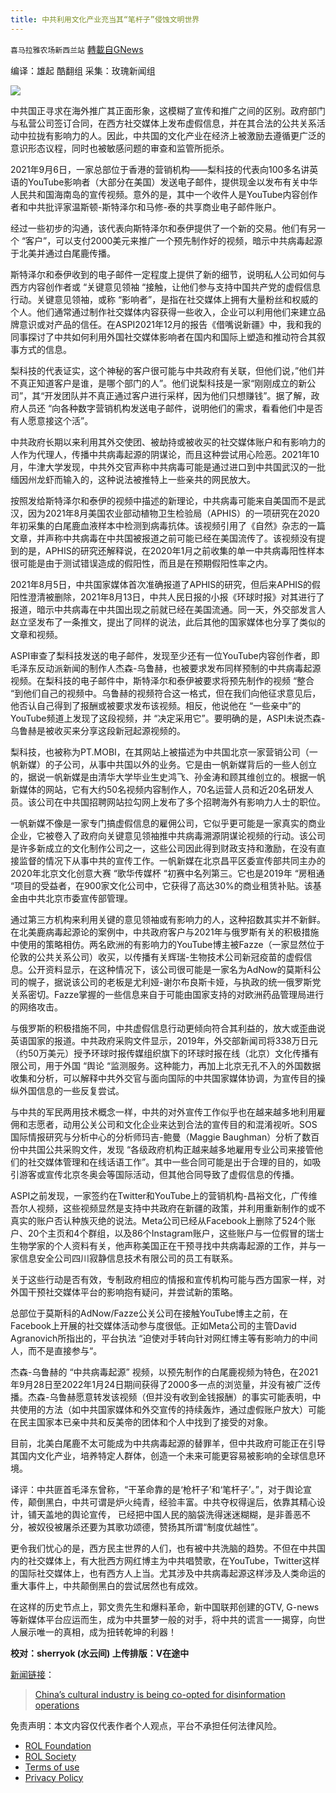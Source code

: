 ```yaml
---
title: 中共利用文化产业充当其“笔杆子”侵蚀文明世界
---
```

`喜马拉雅农场新西兰站` [轉載自GNews](https://gnews.org/zh-hans/1983335/)

编译：雄起
酷翻组
采集：玫瑰新闻组

![](https://assets.gnews.org/wp-content/uploads/2022/02/2113.jpg)

中共国正寻求在海外推广其正面形象，这模糊了宣传和推广之间的区别。政府部门与私营公司签订合同，在西方社交媒体上发布虚假信息，并在其合法的公共关系活动中拉拢有影响力的人。因此，中共国的文化产业在经济上被激励去遵循更广泛的意识形态议程，同时也被敏感问题的审查和监管所扼杀。

2021年9月6日，一家总部位于香港的营销机构——梨科技的代表向100多名讲英语的YouTube影响者（大部分在美国）发送电子邮件，提供现金以发布有关中华人民共和国海南岛的宣传视频。意外的是，其中一个收件人是YouTube内容创作者和中共批评家温斯顿-斯特泽尔和马修-泰的共享商业电子邮件账户。

经过一些初步的沟通，该代表向斯特泽尔和泰伊提供了一个新的交易。他们有另一个 “客户”，可以支付2000美元来推广一个预先制作好的视频，暗示中共病毒起源于北美并通过白尾鹿传播。

斯特泽尔和泰伊收到的电子邮件一定程度上提供了新的细节，说明私人公司如何与西方内容创作者或 “关键意见领袖 “接触，让他们参与支持中国共产党的虚假信息行动。关键意见领袖，或称 “影响者”，是指在社交媒体上拥有大量粉丝和权威的个人。他们通常通过制作社交媒体内容获得一些收入，企业可以利用他们来建立品牌意识或对产品的信任。在ASPI2021年12月的报告《借嘴说新疆》中，我和我的同事探讨了中共如何利用外国社交媒体影响者在国内和国际上塑造和推动符合其叙事方式的信息。

梨科技的代表证实，这个神秘的客户很可能与中共政府有关联，但他们说，”他们并不真正知道客户是谁，是哪个部门的人”。他们说梨科技是一家“刚刚成立的新公司”，其“开发团队并不真正通过客户进行采样，因为他们只想赚钱”。据了解，政府人员还 “向各种数字营销机构发送电子邮件，说明他们的需求，看看他们中是否有人愿意接这个活”。

中共政府长期以来利用其外交使团、被劫持或被收买的社交媒体账户和有影响力的人作为代理人，传播中共病毒起源的阴谋论，而且这种尝试用心险恶。2021年10月，牛津大学发现，中共外交官声称中共病毒可能是通过进口到中共国武汉的一批缅因州龙虾而输入的，这种说法被推特上一些亲共的网民放大。

按照发给斯特泽尔和泰伊的视频中描述的新理论，中共病毒可能来自美国而不是武汉，因为2021年8月美国农业部动植物卫生检验局（APHIS）的一项研究在2020年初采集的白尾鹿血液样本中检测到病毒抗体。该视频引用了《自然》杂志的一篇文章，并声称中共病毒在中共国被报道之前可能已经在美国流传了。该视频没有提到的是，APHIS的研究还解释说，在2020年1月之前收集的单一中共病毒阳性样本很可能是由于测试错误造成的假阳性，而且是在预期假阳性率之内。

2021年8月5日，中共国家媒体首次准确报道了APHIS的研究，但后来APHIS的假阳性澄清被删除，2021年8月13日，中共人民日报的小报《环球时报》对其进行了报道，暗示中共病毒在中共国出现之前就已经在美国流通。同一天，外交部发言人赵立坚发布了一条推文，提出了同样的说法，此后其他的国家媒体也分享了类似的文章和视频。

ASPI审查了梨科技发送的电子邮件，发现至少还有一位YouTube内容创作者，即毛泽东反动派新闻的制作人杰森-乌鲁赫，也被要求发布同样预制的中共病毒起源视频。在梨科技的电子邮件中，斯特泽尔和泰伊被要求将预先制作的视频 “整合 “到他们自己的视频中。乌鲁赫的视频符合这一格式，但在我们向他征求意见后，他否认自己得到了报酬或被要求发布该视频。相反，他说他在 “一些亲中”的YouTube频道上发现了这段视频，并 “决定采用它”。要明确的是，ASPI未说杰森-乌鲁赫是被收买来分享这段新冠起源视频的。

梨科技，也被称为PT.MOBI，在其网站上被描述为中共国北京一家营销公司（一帆新媒）的子公司，从事中共国以外的业务。它是由一帆新媒背后的一些人创立的，据说一帆新媒是由清华大学毕业生史鸿飞、孙金涛和顾其维创立的。根据一帆新媒体的网站，它有大约50名视频内容制作人，70名运营人员和近20名研发人员。该公司在中共国招聘网站拉勾网上发布了多个招聘海外有影响力人士的职位。

一帆新媒不像是一家专门搞虚假信息的雇佣公司，它似乎更可能是一家真实的商业企业，它被卷入了政府向关键意见领袖推中共病毒溯源阴谋论视频的行动。该公司是许多新成立的文化制作公司之一，这些公司因此得到财政支持和激励，在没有直接监督的情况下从事中共的宣传工作。一帆新媒在北京昌平区委宣传部共同主办的2020年北京文化创意大赛 “歌华传媒杯 “初赛中名列第三。它也是2019年 “房租通 “项目的受益者，在900家文化公司中，它获得了高达30%的商业租赁补贴。该基金由中共北京市委宣传部管理。

通过第三方机构来利用关键的意见领袖或有影响力的人，这种招数其实并不新鲜。在北美鹿病毒起源论的案例中，中共政府客户与2021年与俄罗斯有关的积极措施中使用的策略相仿。两名欧洲的有影响力的YouTube博主被Fazze（一家显然位于伦敦的公共关系公司）收买，以传播有关辉瑞-生物技术公司新冠疫苗的虚假信息。公开资料显示，在这种情况下，该公司很可能是一家名为AdNow的莫斯科公司的幌子，据说该公司的老板是尤利娅-谢尔布良斯卡娅，与执政的统一俄罗斯党关系密切。Fazze掌握的一些信息来自于可能由国家支持的对欧洲药品管理局进行的网络攻击。

与俄罗斯的积极措施不同，中共虚假信息行动更倾向符合其利益的，放大或歪曲说英语国家的报道。中共政府采购文件显示，2019年，外交部新闻司将338万日元（约50万美元）授予环球时报传媒组织旗下的环球时报在线（北京）文化传播有限公司，用于外国 “舆论 “监测服务。这种能力，再加上北京无孔不入的外国数据收集和分析，可以解释中共外交官与面向国际的中共国家媒体协调，为宣传目的操纵外国信息的一些反复尝试。

与中共的军民两用技术概念一样，中共的对外宣传工作似乎也在越来越多地利用雇佣和志愿者，动用公关公司和文化企业来达到合法的宣传目的和混淆视听。SOS国际情报研究与分析中心的分析师玛吉-鲍曼（Maggie Baughman）分析了数百份中共国公共采购文件，发现 “各级政府机构正越来越多地雇用专业公司来接管他们的社交媒体管理和在线话语工作”。其中一些合同可能是出于合理的目的，如吸引游客或宣传北京冬奥会等国际活动，但其他合同导致了虚假信息的传播。

ASPI之前发现，一家签约在Twitter和YouTube上的营销机构-昌裕文化，广传维吾尔人视频，这些视频显然是支持中共政府在新疆的政策，并利用重新制作的或不真实的账户否认种族灭绝的说法。Meta公司已经从Facebook上删除了524个账户、20个主页和4个群组，以及86个Instagram账户，这些账户与一位假冒的瑞士生物学家的个人资料有关，他声称美国正在干预寻找中共病毒起源的工作，并与一家信息安全公司四川寂静信息技术有限公司的员工有联系。

关于这些行动是否有效，专制政府相应的情报和宣传机构可能与西方国家一样，对外国干预社交媒体平台的影响抱有疑问，并尝试新的策略。

总部位于莫斯科的AdNow/Fazze公关公司在接触YouTube博主之前，在Facebook上开展的社交媒体活动参与度很低。正如Meta公司的主管David Agranovich所指出的，平台执法 “迫使对手转向针对网红博主等有影响力的中间人，而不是直接参与“。

杰森-乌鲁赫的 “中共病毒起源” 视频，以预先制作的白尾鹿视频为特色，在2021年9月28日至2022年1月24日期间获得了2000多一点的浏览量，并没有被广泛传播。杰森-乌鲁赫愿意转发该视频（但并没有收到金钱报酬）的事实可能表明，中共使用的方法（如中共国家媒体和外交宣传的持续轰炸，通过虚假账户放大）可能在民主国家本已亲中共和反美帝的团体和个人中找到了接受的对象。

目前，北美白尾鹿不太可能成为中共病毒起源的替罪羊，但中共政府可能正在引导其国内文化产业，培养特定人群体，创造一个未来可能更容易被影响的全球信息环境。

译评：中共匪首毛泽东曾称，“干革命靠的是‘枪杆子’和‘笔杆子’。”，对于舆论宣传，颠倒黑白，中共可谓是炉火纯青，经验丰富。中共夺权得逞后，依靠其精心设计，铺天盖地的舆论宣传， 已经把中国人民的脑袋洗得迷迷糊糊，是非善恶不分，被奴役被屠杀还要为其歌功颂德，赞扬其所谓“制度优越性”。

更令我们忧心的是，西方民主世界的人们，也有被中共洗脑的趋势。不但在中共国内的社交媒体上，有大批西方网红博主为中共唱赞歌，在YouTube，Twitter这样的国际社交媒体上，也有西方人上当。尤其涉及中共病毒起源这样涉及人类命运的重大事件上，中共颠倒黑白的尝试居然也有成效。

在这样的历史节点上，郭文贵先生和爆料革命，新中国联邦创建的GTV, G-news等新媒体平台应运而生，成为中共噩梦一般的对手，将中共的谎言一一揭穿，向世人展示唯一的真相，成为扭转乾坤的利器！

**校对：sherryok (水云间)
上传排版：V在途中**

[新闻链接](https://www.aspistrategist.org.au/chinas-cultural-industry-is-being-co-opted-for-disinformation-operations/)：



> [China’s cultural industry is being co-opted for disinformation operations](https://www.aspistrategist.org.au/chinas-cultural-industry-is-being-co-opted-for-disinformation-operations/)





 

免责声明：本文内容仅代表作者个人观点，平台不承担任何法律风险。

- [ROL Foundation](https://rolfoundation.org/)
- [ROL Society](https://rolsociety.org/)
- [Terms of use](https://gnews.org/terms-of-use-3/)
- [Privacy Policy](https://gnews.org/privacy-policy/)
